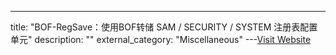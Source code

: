 ---
title: "BOF-RegSave：使用BOF转储 SAM / SECURITY / SYSTEM 注册表配置单元"
description: ""
external_category: "Miscellaneous"
---[Visit Website](https://github.com/EncodeGroup/BOF-RegSave)

